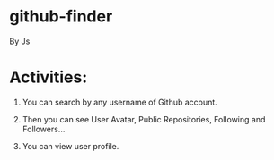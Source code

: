 # github-finder
By Js
# Activities:
 1. You can search by any username of Github account.
  
  2. Then you can see User Avatar, Public Repositories, Following and Followers...
  
  3. You can view user profile.
